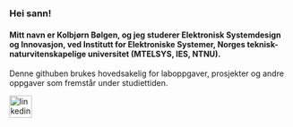 ### Hei sann!
#### Mitt navn er Kolbjørn Bølgen, og jeg studerer Elektronisk Systemdesign og Innovasjon, ved Institutt for Elektroniske Systemer, Norges teknisk-naturvitenskapelige universitet (MTELSYS, IES, NTNU).

Denne githuben brukes hovedsakelig for laboppgaver, prosjekter og andre oppgaver som fremstår under studiettiden.


[<img src='https://cdn.jsdelivr.net/npm/simple-icons@3.0.1/icons/linkedin.svg' alt='linkedin' height='40'>]([https://www.linkedin.com/in/Kolb/](https://www.linkedin.com/in/kolbj%C3%B8rn-b%C3%B8lgen-572b942b5/)https://www.linkedin.com/in/kolbj%C3%B8rn-b%C3%B8lgen-572b942b5/)  
